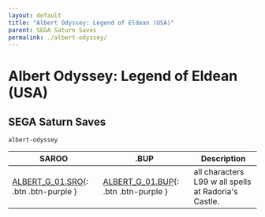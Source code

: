 ```yaml
---
layout: default
title: "Albert Odyssey: Legend of Eldean (USA)"
parent: SEGA Saturn Saves
permalink: ./albert-odyssey/
---
```

# Albert Odyssey: Legend of Eldean (USA)

## SEGA Saturn Saves

`albert-odyssey`

| SAROO | .BUP | Description |
|------|----------|-------------|
| [ALBERT_G_01.SRO](ALBERT_G_01.SRO){: .btn .btn-purple } | [ALBERT_G_01.BUP](ALBERT_G_01.BUP){: .btn .btn-purple } | all characters L99 w all spells at Radoria's Castle. |
